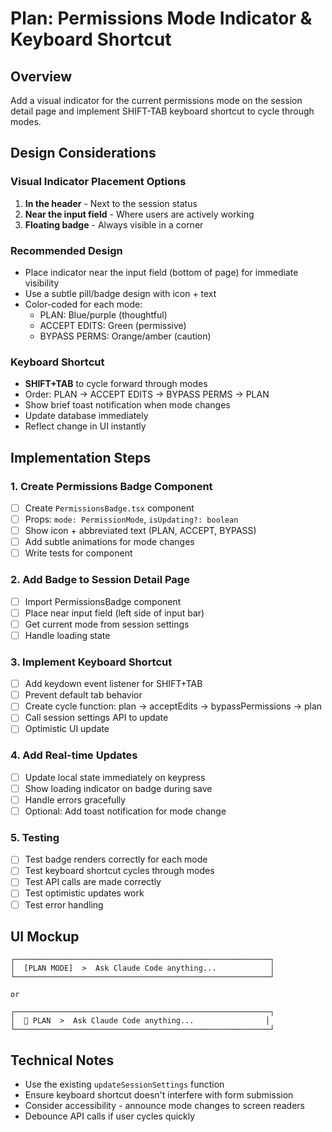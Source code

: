 # Plan: Permissions Mode Indicator & Keyboard Shortcut

## Overview
Add a visual indicator for the current permissions mode on the session detail page and implement SHIFT-TAB keyboard shortcut to cycle through modes.

## Design Considerations

### Visual Indicator Placement Options
1. **In the header** - Next to the session status
2. **Near the input field** - Where users are actively working
3. **Floating badge** - Always visible in a corner

### Recommended Design
- Place indicator near the input field (bottom of page) for immediate visibility
- Use a subtle pill/badge design with icon + text
- Color-coded for each mode:
  - PLAN: Blue/purple (thoughtful)
  - ACCEPT EDITS: Green (permissive)
  - BYPASS PERMS: Orange/amber (caution)

### Keyboard Shortcut
- **SHIFT+TAB** to cycle forward through modes
- Order: PLAN → ACCEPT EDITS → BYPASS PERMS → PLAN
- Show brief toast notification when mode changes
- Update database immediately
- Reflect change in UI instantly

## Implementation Steps

### 1. Create Permissions Badge Component
- [ ] Create `PermissionsBadge.tsx` component
- [ ] Props: `mode: PermissionMode`, `isUpdating?: boolean`
- [ ] Show icon + abbreviated text (PLAN, ACCEPT, BYPASS)
- [ ] Add subtle animations for mode changes
- [ ] Write tests for component

### 2. Add Badge to Session Detail Page
- [ ] Import PermissionsBadge component
- [ ] Place near input field (left side of input bar)
- [ ] Get current mode from session settings
- [ ] Handle loading state

### 3. Implement Keyboard Shortcut
- [ ] Add keydown event listener for SHIFT+TAB
- [ ] Prevent default tab behavior
- [ ] Create cycle function: plan → acceptEdits → bypassPermissions → plan
- [ ] Call session settings API to update
- [ ] Optimistic UI update

### 4. Add Real-time Updates
- [ ] Update local state immediately on keypress
- [ ] Show loading indicator on badge during save
- [ ] Handle errors gracefully
- [ ] Optional: Add toast notification for mode change

### 5. Testing
- [ ] Test badge renders correctly for each mode
- [ ] Test keyboard shortcut cycles through modes
- [ ] Test API calls are made correctly
- [ ] Test optimistic updates work
- [ ] Test error handling

## UI Mockup

```
┌─────────────────────────────────────────────────────────┐
│  [PLAN MODE]  >  Ask Claude Code anything...            │
└─────────────────────────────────────────────────────────┘

or

┌─────────────────────────────────────────────────────────┐
│  🔷 PLAN  >  Ask Claude Code anything...                │
└─────────────────────────────────────────────────────────┘
```

## Technical Notes
- Use the existing `updateSessionSettings` function
- Ensure keyboard shortcut doesn't interfere with form submission
- Consider accessibility - announce mode changes to screen readers
- Debounce API calls if user cycles quickly